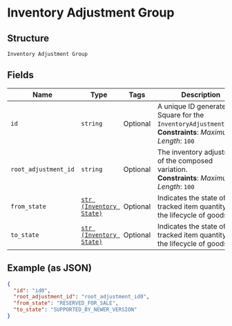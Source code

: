 
# Inventory Adjustment Group

## Structure

`Inventory Adjustment Group`

## Fields

| Name | Type | Tags | Description |
|  --- | --- | --- | --- |
| `id` | `string` | Optional | A unique ID generated by Square for the<br>`InventoryAdjustmentGroup`.<br>**Constraints**: *Maximum Length*: `100` |
| `root_adjustment_id` | `string` | Optional | The inventory adjustment of the composed variation.<br>**Constraints**: *Maximum Length*: `100` |
| `from_state` | [`str (Inventory State)`](../../doc/models/inventory-state.md) | Optional | Indicates the state of a tracked item quantity in the lifecycle of goods. |
| `to_state` | [`str (Inventory State)`](../../doc/models/inventory-state.md) | Optional | Indicates the state of a tracked item quantity in the lifecycle of goods. |

## Example (as JSON)

```json
{
  "id": "id0",
  "root_adjustment_id": "root_adjustment_id0",
  "from_state": "RESERVED_FOR_SALE",
  "to_state": "SUPPORTED_BY_NEWER_VERSION"
}
```

